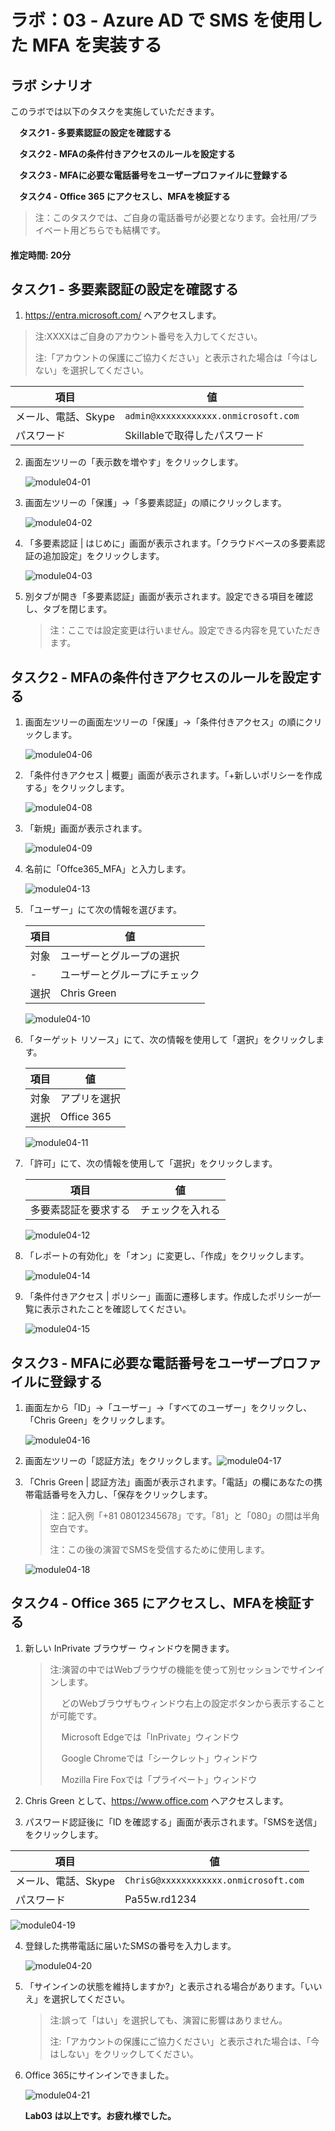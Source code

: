 # ラボ：03 - Azure AD で SMS を使用した MFA を実装する

## ラボ シナリオ

このラボでは以下のタスクを実施していただきます。

　**タスク1 - 多要素認証の設定を確認する**

　**タスク2 - MFAの条件付きアクセスのルールを設定する**

　**タスク3 - MFAに必要な電話番号をユーザープロファイルに登録する**

　**タスク4 - Office 365 にアクセスし、MFAを検証する**

> 注：このタスクでは、ご自身の電話番号が必要となります。会社用/プライベート用どちらでも結構です。



#### 推定時間: 20分

## タスク1 - 多要素認証の設定を確認する

1.  https://entra.microsoft.com/ へアクセスします。

   > 注:XXXXはご自身のアカウント番号を入力してください。
   >
   > 注:「アカウントの保護にご協力ください」と表示された場合は「今はしない」を選択してください。

   | 項目                | 値                                   |
   | ------------------- | ------------------------------------ |
   | メール、電話、Skype | `admin@xxxxxxxxxxxx.onmicrosoft.com` |
   | パスワード          | Skillableで取得したパスワード        |

   

2. 画面左ツリーの「表示数を増やす」をクリックします。

   ![module04-01](./media/module04-01.BMP)

   

3. 画面左ツリーの「保護」→「多要素認証」の順にクリックします。

   ![module04-02](./media/module04-02.BMP)

   

4. 「多要素認証 | はじめに」画面が表示されます。「クラウドベースの多要素認証の追加設定」をクリックします。

   ![module04-03](./media/module04-03.BMP)

   

5. 別タブが開き「多要素認証」画面が表示されます。設定できる項目を確認し、タブを閉じます。

   > 注：ここでは設定変更は行いません。設定できる内容を見ていただきます。

   

## タスク2 - MFAの条件付きアクセスのルールを設定する

1. 画面左ツリーの画面左ツリーの「保護」→「条件付きアクセス」の順にクリックします。

   ![module04-06](./media/module04-06.BMP)

   

3. 「条件付きアクセス | 概要」画面が表示されます。「+新しいポリシーを作成する」をクリックします。

   ![module04-08](./media/module04-08.BMP)

   

   

4. 「新規」画面が表示されます。

   ![module04-09](./media/module04-09.BMP)

   

4. 名前に「Offce365_MFA」と入力します。

   ![module04-13](./media/module04-13.BMP)

   

   

   

5. 「ユーザー」にて次の情報を選びます。

   | 項目 | 値                           |
   | ---- | ---------------------------- |
   | 対象 | ユーザーとグループの選択     |
   | -    | ユーザーとグループにチェック |
   | 選択 | Chris Green                  |
   
   ![module04-10](./media/module04-10.BMP)
   
   
   
7. 「ターゲット リソース」にて、次の情報を使用して「選択」をクリックします。

   | 項目 | 値           |
   | ---- | ------------ |
   | 対象 | アプリを選択 |
   | 選択 | Office 365   |
   
   ![module04-11](./media/module04-11.BMP)
   
   
   
8. 「許可」にて、次の情報を使用して「選択」をクリックします。

   | 項目                 | 値               |
   | -------------------- | ---------------- |
   | 多要素認証を要求する | チェックを入れる |

   ![module04-12](./media/module04-12.BMP)

   

9. 「レポートの有効化」を「オン」に変更し、「作成」をクリックします。

   ![module04-14](./media/module04-14.BMP)

   

10. 「条件付きアクセス | ポリシー」画面に遷移します。作成したポリシーが一覧に表示されたことを確認してください。

    ![module04-15](./media/module04-15.BMP)

    

    

## タスク3 - MFAに必要な電話番号をユーザープロファイルに登録する

1. 画面左から「ID」→「ユーザー」→「すべてのユーザー」をクリックし、「Chris Green」をクリックします。

   ![module04-16](./media/module04-16.BMP)

   

2. 画面左ツリーの「認証方法」をクリックします。![module04-17](./media/module04-17.BMP)

   

5. 「Chris Green | 認証方法」画面が表示されます。「電話」の欄にあなたの携帯電話番号を入力し、「保存をクリックします。

   > 注：記入例「+81 08012345678」です。「81」と「080」の間は半角空白です。
   >
   > 注：この後の演習でSMSを受信するために使用します。

   ![module04-18](./media/module04-18.BMP)

   

   

## タスク4 - Office 365 にアクセスし、MFAを検証する

1. 新しい InPrivate ブラウザー ウィンドウを開きます。

   > 注:演習の中ではWebブラウザの機能を使って別セッションでサインインします。
   >
   > 　 どのWebブラウザもウィンドウ右上の設定ボタンから表示することが可能です。
   >
   > 　 Microsoft Edgeでは「InPrivate」ウィンドウ
   >
   > 　 Google Chromeでは「シークレット」ウィンドウ
   >
   > 　 Mozilla Fire Foxでは「プライベート」ウィンドウ

2. Chris Green として、https://www.office.com へアクセスします。

3. パスワード認証後に「ID を確認する」画面が表示されます。「SMSを送信」をクリックします。

| 項目                | 値                                    |
| ------------------- | ------------------------------------- |
| メール、電話、Skype | `ChrisG@xxxxxxxxxxxx.onmicrosoft.com` |
| パスワード          | Pa55w.rd1234                          |

![module04-19](./media/module04-19.BMP)



4. 登録した携帯電話に届いたSMSの番号を入力します。

   ![module04-20](./media/module04-20.BMP)

   

5. 「サインインの状態を維持しますか?」と表示される場合があります。「いいえ」を選択してください。

   > 注:誤って「はい」を選択しても、演習に影響はありません。
   >
   > 注:「アカウントの保護にご協力ください」と表示された場合は、「今はしない」をクリックしてください。

   

6. Office 365にサインインできました。

   ![module04-21](./media/module04-21.BMP)

   

   **Lab03 は以上です。お疲れ様でした。**

